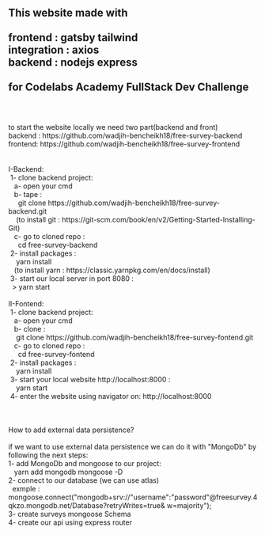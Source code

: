 This website made with  <br />
<br />
frontend : gatsby tailwind  <br />
integration : axios <br />
backend : nodejs express <br />
<br />
for Codelabs Academy FullStack Dev Challenge <br />
<br />
----------------------------------------------------------------------
<br />
to start the website locally we need two part(backend and front) <br />
backend : https://github.com/wadjih-bencheikh18/free-survey-backend <br />
frontend: https://github.com/wadjih-bencheikh18/free-survey-frontend <br />
<br />
<br />
I-Backend: <br />
&nbsp;1- clone backend project: <br />
&nbsp;&nbsp;&nbsp;a- open your cmd <br />
&nbsp;&nbsp;&nbsp;b- tape :  <br />
&nbsp;&nbsp;&nbsp;&nbsp; git clone https://github.com/wadjih-bencheikh18/free-survey-backend.git  <br />
&nbsp;&nbsp;&nbsp;&nbsp;(to install git : https://git-scm.com/book/en/v2/Getting-Started-Installing-Git) <br />
&nbsp;&nbsp;&nbsp;c- go to cloned repo :  <br />
&nbsp;&nbsp;&nbsp;&nbsp; cd free-survey-backend <br />
&nbsp;2- install packages : <br />
&nbsp;&nbsp;&nbsp; yarn install<br />
&nbsp;&nbsp;&nbsp;(to install yarn : https://classic.yarnpkg.com/en/docs/install) <br />
&nbsp;3- start our local server in port 8080 : <br />
&nbsp;&nbsp;> yarn start <br />
 <br />
II-Fontend: <br />
&nbsp;1- clone backend project: <br />
&nbsp;&nbsp;&nbsp;a- open your cmd <br />
&nbsp;&nbsp;&nbsp;b- clone :  <br />
&nbsp;&nbsp;&nbsp;&nbsp;git clone https://github.com/wadjih-bencheikh18/free-survey-fontend.git  <br />
&nbsp;&nbsp;&nbsp;c- go to cloned repo :  <br />
&nbsp;&nbsp;&nbsp;&nbsp; cd free-survey-fontend <br />
&nbsp;2- install packages : <br />
&nbsp;&nbsp;&nbsp; yarn install <br />
&nbsp;3- start your local website http://localhost:8000 : <br />
&nbsp;&nbsp;&nbsp; yarn start <br />
&nbsp;4- enter the website using navigator on: http://localhost:8000 <br />
 <br />
 <br />
 <br />
How to add external data persistence? <br />
 <br />
if we want to use external data persistence we can do it with "MongoDb" by following the next steps: <br />
1- add MongoDb and mongoose to our project: <br />
&nbsp;&nbsp; yarn add mongodb mongoose -D <br />
2- connect to our database (we can use atlas) <br />
&nbsp;&nbsp;exmple : mongoose.connect("mongodb+srv://"username":"password"@freesurvey.4qkzo.mongodb.net/Database?retryWrites=true&  w=majority"); <br />
3- create surveys mongoose Schema <br />
4- create our api using express router <br />